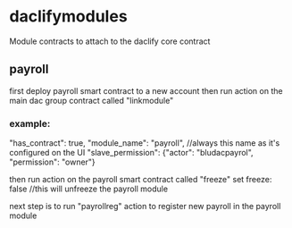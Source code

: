 # daclifymodules
Module contracts to attach to the daclify core contract

## payroll
first deploy payroll smart contract to a new account
then run action on the main dac group contract called "linkmodule"

### example:
"has_contract": true, 
"module_name": "payroll", //always this name as it's configured on the UI
"slave_permission": {"actor": "bludacpayrol", "permission": "owner"}

then run action on the payroll smart contract called "freeze"
set freeze: false //this will unfreeze the payroll module

next step is to run "payrollreg" action to register new payroll in the payroll module
